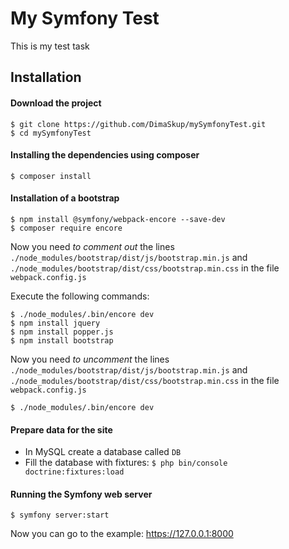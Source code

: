 # My Symfony Test
This is my test task

## Installation
#### Download the project
    $ git clone https://github.com/DimaSkup/mySymfonyTest.git
    $ cd mySymfonyTest
    
#### Installing the dependencies using composer 
    $ composer install
    
#### Installation of a bootstrap
    $ npm install @symfony/webpack-encore --save-dev
    $ composer require encore
Now you need _to_ _comment_ _out_ the lines `./node_modules/bootstrap/dist/js/bootstrap.min.js` and `./node_modules/bootstrap/dist/css/bootstrap.min.css` in the file `webpack.config.js`

Execute the following commands:

    $ ./node_modules/.bin/encore dev
    $ npm install jquery
    $ npm install popper.js
    $ npm install bootstrap
Now you need _to_ _uncomment_ the lines `./node_modules/bootstrap/dist/js/bootstrap.min.js` and `./node_modules/bootstrap/dist/css/bootstrap.min.css` in the file `webpack.config.js`

    $ ./node_modules/.bin/encore dev
    
#### Prepare data for the site
* In MySQL create a database called `DB`
* Fill the database with fixtures:
    `$ php bin/console doctrine:fixtures:load`
    
#### Running the Symfony web server
    $ symfony server:start
Now you can go to the example: https://127.0.0.1:8000
